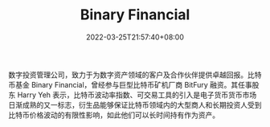 ﻿---
weight: 
title: "Binary Financial"
description: "数字投资管理公司，致力于为数字资产领域的客户及合作伙伴提供卓越回报"
date: 2022-03-25T21:57:40+08:00
lastmod: 2022-03-25T16:45:40+08:00
draft: false
authors: ["Metabd"]
featuredImage: "binary-financial.jpg"
link: ""
tags: ["投资机构","Binary Financial"]
categories: ["navigation"]
navigation: ["投资机构"]
lightgallery: true
toc: true
pinned: false
recommend: false
recommend1: false
---
数字投资管理公司，致力于为数字资产领域的客户及合作伙伴提供卓越回报。比特币基金 Binary Financial，曾经参与巨型比特币矿机厂商 BitFury 融资。其任事股东 Harry Yeh 表示，比特币波动率指数、可交易工具的引入是电子货币货币市场日渐成熟的又一标志，衍生品能够保证比特币领域内的大型商人和长期投资人受到比特币价格波动的有限性影响，如此他们可以长时间持有作为资产。
